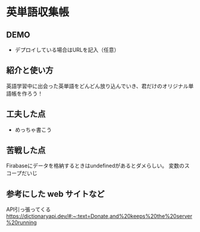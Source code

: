 # 英単語収集帳

## DEMO

  - デプロイしている場合はURLを記入（任意）

## 紹介と使い方

  英語学習中に出会った英単語をどんどん放り込んでいき、君だけのオリジナル単語帳を作ろう！

## 工夫した点

  - めっちゃ書こう

## 苦戦した点

Firabaseにデータを格納するときはundefinedがあるとダメらしい。
変数のスコープだいじ

## 参考にした web サイトなど
API引っ張ってくる
https://dictionaryapi.dev/#:~:text=Donate,and%20keeps%20the%20server%20running

